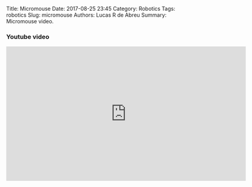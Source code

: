 Title: Micromouse
Date: 2017-08-25 23:45
Category: Robotics
Tags: robotics
Slug: micromouse
Authors: Lucas R de Abreu
Summary: Micromouse video.

### Youtube video
<iframe width="640" height="360" src="https://www.youtube.com/embed/6Z3y2hkQD74" frameborder="0" allowfullscreen></iframe>


